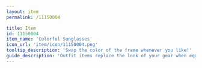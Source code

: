 ```yaml
---
layout: item
permalink: /11150004

title: Item
id: 11150004
item_name: 'Colorful Sunglasses'
icon_url: 'item/icon/11150004.png'
tooltip_description: 'Swap the color of the frame whenever you like!'
guide_description: 'Outfit items replace the look of your gear when equipped.'
---
```

